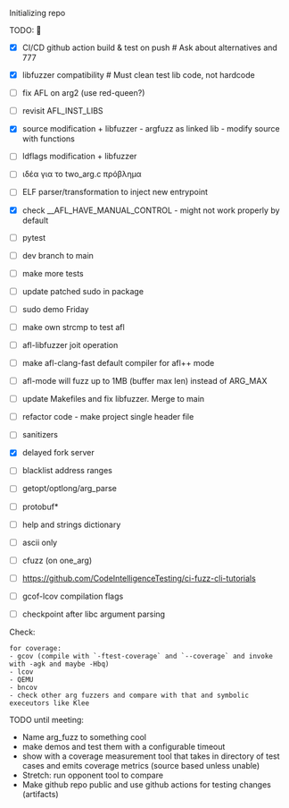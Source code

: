 Initializing repo

TODO:
👑
- [x] CI/CD github action build & test on push # Ask about alternatives and 777
- [x] libfuzzer compatibility # Must clean test lib code, not hardcode
- [ ] fix AFL on arg2 (use red-queen?)
- [ ] revisit AFL_INST_LIBS
- [x] source modification + libfuzzer - argfuzz as linked lib - modify source with functions
- [ ] ldflags modification + libfuzzer
- [ ] ιδέα για το two_arg.c πρόβλημα
- [ ] ELF parser/transformation to inject new entrypoint
- [x] check __AFL_HAVE_MANUAL_CONTROL - might not work properly by default
- [ ] pytest
- [ ] dev branch to main
- [ ] make more tests
- [ ] update patched sudo in package
- [ ] sudo demo Friday
- [ ] make own strcmp to test afl
- [ ] afl-libfuzzer joit operation
- [ ] make afl-clang-fast default compiler for afl++ mode
- [ ] afl-mode will fuzz up to 1MB (buffer max len) instead of ARG_MAX
- [ ] update Makefiles and fix libfuzzer. Merge to main


- [ ] refactor code - make project single header file
- [ ] sanitizers
- [x] delayed fork server
- [ ] blacklist address ranges
- [ ] getopt/optlong/arg_parse
- [ ] protobuf*
- [ ] help and strings dictionary
- [ ] ascii only
- [ ] cfuzz (on one_arg)
- [ ] https://github.com/CodeIntelligenceTesting/ci-fuzz-cli-tutorials
- [ ] gcof-lcov compilation flags
- [ ] checkpoint after libc argument parsing

Check:

    for coverage:
    - gcov (compile with `-ftest-coverage` and `--coverage` and invoke with -agk and maybe -Hbq)
    - lcov
    - QEMU
    - bncov
    - check other arg fuzzers and compare with that and symbolic execeutors like Klee


TODO until meeting:
- Name arg_fuzz to something cool
- make demos and test them with a configurable timeout
- show with a coverage measurement tool that takes in directory of test cases and emits coverage metrics (source based unless unable)
- Stretch: run opponent tool to compare
- Make github repo public and use github actions for testing changes (artifacts)